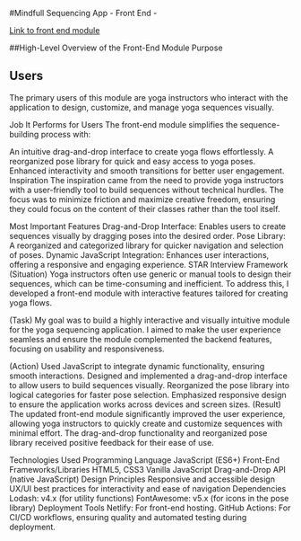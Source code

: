 #Mindfull Sequencing App - Front End -

[Link to front end module](https://github.com/ldvalle3/YogaSequencingApp1/tree/front-end-module)

##High-Level Overview of the Front-End Module Purpose
## Users
The primary users of this module are yoga instructors who interact with the application to design, customize, and manage yoga sequences visually.

Job It Performs for Users
The front-end module simplifies the sequence-building process with:

An intuitive drag-and-drop interface to create yoga flows effortlessly.
A reorganized pose library for quick and easy access to yoga poses.
Enhanced interactivity and smooth transitions for better user engagement.
Inspiration
The inspiration came from the need to provide yoga instructors with a user-friendly tool to build sequences without technical hurdles. The focus was to minimize friction and maximize creative freedom, ensuring they could focus on the content of their classes rather than the tool itself.

Most Important Features
Drag-and-Drop Interface: Enables users to create sequences visually by dragging poses into the desired order.
Pose Library: A reorganized and categorized library for quicker navigation and selection of poses.
Dynamic JavaScript Integration: Enhances user interactions, offering a responsive and engaging experience.
STAR Interview Framework
(Situation)
Yoga instructors often use generic or manual tools to design their sequences, which can be time-consuming and inefficient. To address this, I developed a front-end module with interactive features tailored for creating yoga flows.

(Task)
My goal was to build a highly interactive and visually intuitive module for the yoga sequencing application. I aimed to make the user experience seamless and ensure the module complemented the backend features, focusing on usability and responsiveness.

(Action)
Used JavaScript to integrate dynamic functionality, ensuring smooth interactions.
Designed and implemented a drag-and-drop interface to allow users to build sequences visually.
Reorganized the pose library into logical categories for faster pose selection.
Emphasized responsive design to ensure the application works across devices and screen sizes.
(Result)
The updated front-end module significantly improved the user experience, allowing yoga instructors to quickly create and customize sequences with minimal effort. The drag-and-drop functionality and reorganized pose library received positive feedback for their ease of use.

Technologies Used
Programming Language
JavaScript (ES6+)
Front-End Frameworks/Libraries
HTML5, CSS3
Vanilla JavaScript
Drag-and-Drop API (native JavaScript)
Design Principles
Responsive and accessible design
UX/UI best practices for interactivity and ease of navigation
Dependencies
Lodash: v4.x (for utility functions)
FontAwesome: v5.x (for icons in the pose library)
Deployment Tools
Netlify: For front-end hosting.
GitHub Actions: For CI/CD workflows, ensuring quality and automated testing during deployment.

